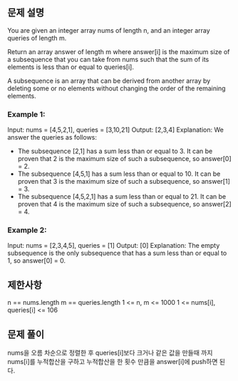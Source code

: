 ## 문제 설명

You are given an integer array nums of length n, and an integer array queries of length m.

Return an array answer of length m where answer[i] is the maximum size of a subsequence that you can take from nums such that the sum of its elements is less than or equal to queries[i].

A subsequence is an array that can be derived from another array by deleting some or no elements without changing the order of the remaining elements.

### Example 1:

Input: nums = [4,5,2,1], queries = [3,10,21]
Output: [2,3,4]
Explanation: We answer the queries as follows:

- The subsequence [2,1] has a sum less than or equal to 3. It can be proven that 2 is the maximum size of such a subsequence, so answer[0] = 2.
- The subsequence [4,5,1] has a sum less than or equal to 10. It can be proven that 3 is the maximum size of such a subsequence, so answer[1] = 3.
- The subsequence [4,5,2,1] has a sum less than or equal to 21. It can be proven that 4 is the maximum size of such a subsequence, so answer[2] = 4.

### Example 2:

Input: nums = [2,3,4,5], queries = [1]
Output: [0]
Explanation: The empty subsequence is the only subsequence that has a sum less than or equal to 1, so answer[0] = 0.

## 제한사항

n == nums.length
m == queries.length
1 <= n, m <= 1000
1 <= nums[i], queries[i] <= 106

## 문제 풀이

nums을 오름 차순으로 정렬한 후 queries[i]보다 크거나 같은 값을 만들때 까지 nums[i]를 누적합산을 구하고
누적합산을 한 횟수 만큼을 answer[i]에 push하면 된다.
